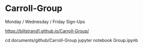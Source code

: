 # Carroll-Group
Monday / Wednesday / Friday Sign-Ups

https://billstrand1.github.io/Carroll-Group/

cd documents/github/Carroll-Group
jupyter notebook Group.ipynb

